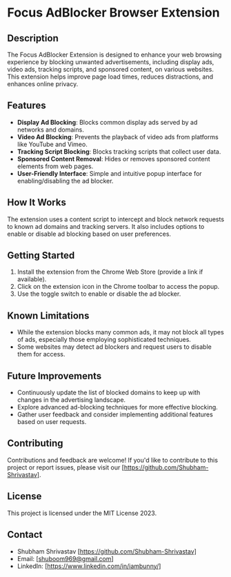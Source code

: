 # Focus AdBlocker Browser Extension

## Description

The Focus AdBlocker Extension is designed to enhance your web browsing experience by blocking unwanted advertisements, including display ads, video ads, tracking scripts, and sponsored content, on various websites. This extension helps improve page load times, reduces distractions, and enhances online privacy.

## Features

- **Display Ad Blocking**: Blocks common display ads served by ad networks and domains.
- **Video Ad Blocking**: Prevents the playback of video ads from platforms like YouTube and Vimeo.
- **Tracking Script Blocking**: Blocks tracking scripts that collect user data.
- **Sponsored Content Removal**: Hides or removes sponsored content elements from web pages.
- **User-Friendly Interface**: Simple and intuitive popup interface for enabling/disabling the ad blocker.

## How It Works

The extension uses a content script to intercept and block network requests to known ad domains and tracking servers. It also includes options to enable or disable ad blocking based on user preferences.

## Getting Started

1. Install the extension from the Chrome Web Store (provide a link if available).
2. Click on the extension icon in the Chrome toolbar to access the popup.
3. Use the toggle switch to enable or disable the ad blocker.

## Known Limitations

- While the extension blocks many common ads, it may not block all types of ads, especially those employing sophisticated techniques.
- Some websites may detect ad blockers and request users to disable them for access.

## Future Improvements

- Continuously update the list of blocked domains to keep up with changes in the advertising landscape.
- Explore advanced ad-blocking techniques for more effective blocking.
- Gather user feedback and consider implementing additional features based on user requests.

## Contributing

Contributions and feedback are welcome! If you'd like to contribute to this project or report issues, please visit our [https://github.com/Shubham-Shrivastav].

## License

This project is licensed under the MIT License 2023.

## Contact

- Shubham Shrivastav [https://github.com/Shubham-Shrivastav]
- Email: [shuboom969@gmail.com]
- LinkedIn: [https://www.linkedin.com/in/iambunny/]
